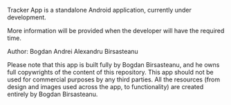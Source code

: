 Tracker App is a standalone Android application, currently under development.

More information will be provided when the developer will have the required time.

Author:
Bogdan Andrei Alexandru Birsasteanu

Please note that this app is built fully by Bogdan Birsasteanu, and he owns full copywrights of the content of this repository. This app should not be used for commercial purposes by any third parties. All the resources (from design and images used across the app, to functionality) are created entirely by Bogdan Birsasteanu.
